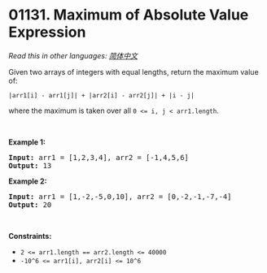# 01131. Maximum of Absolute Value Expression

  _Read this in other languages:_
    [_简体中文_](README.zh-CN.md)

<p>Given two arrays of integers with equal lengths, return the maximum value of:</p>

<p><code>|arr1[i] - arr1[j]| + |arr2[i] - arr2[j]| + |i - j|</code></p>

<p>where the maximum is taken over all <code>0 &lt;= i, j &lt; arr1.length</code>.</p>

<p>&nbsp;</p>
<p><strong>Example 1:</strong></p>

<pre>
<strong>Input:</strong> arr1 = [1,2,3,4], arr2 = [-1,4,5,6]
<strong>Output:</strong> 13
</pre>

<p><strong>Example 2:</strong></p>

<pre>
<strong>Input:</strong> arr1 = [1,-2,-5,0,10], arr2 = [0,-2,-1,-7,-4]
<strong>Output:</strong> 20
</pre>

<p>&nbsp;</p>
<p><strong>Constraints:</strong></p>

<ul>
	<li><code>2 &lt;= arr1.length == arr2.length &lt;= 40000</code></li>
	<li><code>-10^6 &lt;= arr1[i], arr2[i] &lt;= 10^6</code></li>
</ul>
